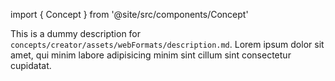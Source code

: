 import { Concept } from '@site/src/components/Concept'

<Concept
  title    = "assets/webFormats/description"
  kind     = "Advanced"
  category = "Creator"
  block    = {true}>
This is a dummy description for `concepts/creator/assets/webFormats/description.md`.
Lorem ipsum dolor sit amet, qui minim labore adipisicing minim sint cillum sint consectetur cupidatat.
</Concept>

